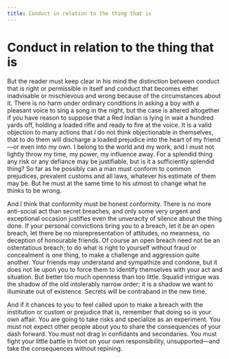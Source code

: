 ```yaml
---
title: Conduct in relation to the thing that is
---
```

# Conduct in relation to the thing that is

But the reader must keep clear in his mind the distinction between
conduct that is right or permissible in itself and conduct that becomes
either inadvisable or mischievous and wrong because of the circumstances
about it. There is no harm under ordinary conditions in asking a boy
with a pleasant voice to sing a song in the night, but the case is
altered altogether if you have reason to suppose that a Red Indian is
lying in wait a hundred yards off, holding a loaded rifle and ready to
fire at the voice. It is a valid objection to many actions that I do not
think objectionable in themselves, that to do them will discharge a
loaded prejudice into the heart of my friend—or even into my own. I
belong to the world and my work, and I must not lightly throw my time,
my power, my influence away. For a splendid thing any risk or any
defiance may be justifiable, but is it a sufficiently splendid thing? So
far as he possibly can a man must conform to common prejudices,
prevalent customs and all laws, whatever his estimate of them may be.
But he must at the same time to his utmost to change what he thinks to
be wrong.

And I think that conformity must be honest conformity. There is no more
anti-social act than secret breaches, and only some very urgent and
exceptional occasion justifies even the unveracity of silence about the
thing done. If your personal convictions bring you to a breach, let it
be an open breach, let there be no misrepresentation of attitudes, no
meanness, no deception of honourable friends. Of course an open breach
need not be an ostentatious breach; to do what is right to yourself
without fraud or concealment is one thing, to make a challenge and
aggression quite another. Your friends may understand and sympathize and
condone, but it does not lie upon you to force them to identify
themselves with your act and situation. But better too much openness
than too little. Squalid intrigue was the shadow of the old intolerably
narrow order; it is a shadow we want to illuminate out of existence.
Secrets will be contraband in the new time.

And if it chances to you to feel called upon to make a breach with the
institution or custom or prejudice that is, remember that doing so is
your own affair. You are going to take risks and specialize as an
experiment. You must not expect other people about you to share the
consequences of your dash forward. You must not drag in confidants and
secondaries. You must fight your little battle in front on your own
responsibility, unsupported—and take the consequences without repining.
